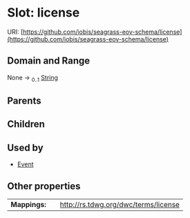 
# Slot: license



URI: [https://github.com/iobis/seagrass-eov-schema/license](https://github.com/iobis/seagrass-eov-schema/license)


## Domain and Range

None &#8594;  <sub>0..1</sub> [String](types/String.md)

## Parents


## Children


## Used by

 * [Event](Event.md)

## Other properties

|  |  |  |
| --- | --- | --- |
| **Mappings:** | | http://rs.tdwg.org/dwc/terms/license |
